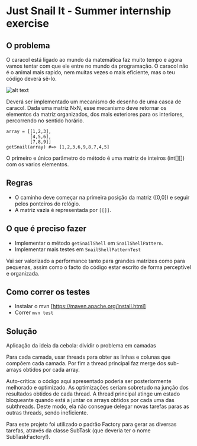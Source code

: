 # Just Snail It - Summer internship exercise

## O problema

O caracol está ligado ao mundo da matemática faz muito tempo e agora vamos tentar com que ele entre no mundo da programação.
O caracol não é o animal mais rapido, nem muitas vezes o mais eficiente, mas o teu código deverá sê-lo.

![alt text](image.svg?raw=true)

Deverá ser implementado um mecanismo de desenho de uma casca de caracol. Dada uma matriz NxN, esse mecanismo deve retornar os elementos da matriz organizados, dos mais exteriores para os interiores, percorrendo no sentido horário.
```
array = [[1,2,3],
         [4,5,6],
         [7,8,9]]
getSnail(array) #=> [1,2,3,6,9,8,7,4,5]
```
O primeiro e único parâmetro do método é uma matriz de inteiros (int[][]) com os varios elementos.


## Regras

* O caminho deve começar na primeira posição da matriz ([0,0]) e seguir pelos ponteiros do relógio.
* A matriz vazia é representada por `[[]]`.


## O que é preciso fazer

* Implementar o método `getSnailShell` em `SnailShellPattern`.
* Implementar mais testes em `SnailShellPatternTest`

Vai ser valorizado a performance tanto para grandes matrizes como para pequenas, assim como o facto do código estar escrito de forma perceptível e organizada.

## Como correr os testes

* Instalar o mvn [https://maven.apache.org/install.html]
* Correr `mvn test`

## Solução

Aplicação da ideia da cebola: dividir o problema em camadas

Para cada camada, usar threads para obter as linhas e colunas que compõem cada camada. Por fim a thread principal faz merge dos sub-arrays obtidos por cada array.

Auto-crítica: o código aqui apresentado poderia ser posteriormente melhorado e optimizado. As optimizações seriam sobretudo na junção dos resultados obtidos
de cada thread. A thread principal atinge um estado bloqueante quando está a juntar os arrays obtidos por cada uma das subthreads. Deste modo, ela não consegue
delegar novas tarefas paras as outras threads, sendo ineficiente.

Para este projeto foi utilizado o padrão Factory para gerar as diversas tarefas, através da classe SubTask (que deveria ter o nome SubTaskFactory!).


